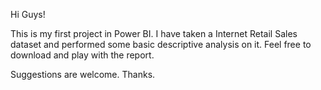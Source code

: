 Hi Guys!

This is my first project in Power BI. I have taken a Internet Retail Sales dataset and performed some basic descriptive analysis on it. Feel free to download and play with the report. 

Suggestions are welcome. Thanks.
